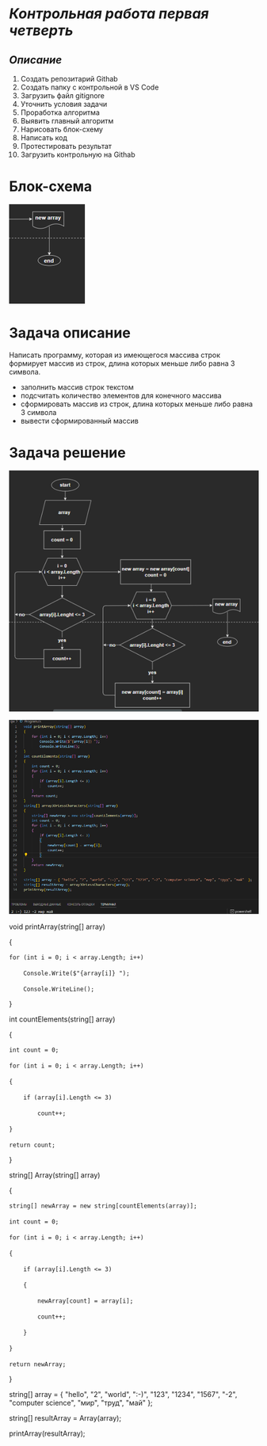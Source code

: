 # _**Контрольная работа первая четверть**_

## *Описание*

1. Создать репозитарий Githab
2. Создать папку с контрольной в VS Code
3. Загрузить файл gitignore
4. Уточнить условия задачи
5. Проработка алгоритма
6. Выявить главный алгоритм
7. Нарисовать блок-схему
8. Написать код
9. Протестировать результат
10. Загрузить контрольную на  Githab

# Блок-схема
![Блок-схема](print.png)

# Задача описание
Написать программу, которая из имеющегося массива строк формирует массив из строк, 
длина которых меньше либо равна 3 символа.


* заполнить массив строк текстом
* подсчитать количество элементов для конечного массива
* сформировать массив из строк, длина которых меньше либо равна 3 символа
* вывести сформированный массив

# Задача решение
![Решение задачи ](blokdiagram.png)

![Решение задачи ](code.png)

void printArray(string[] array) 

{

    for (int i = 0; i < array.Length; i++)

        Console.Write($"{array[i]} ");

        Console.WriteLine();

}

int countElements(string[] array)

{

    int count = 0;

    for (int i = 0; i < array.Length; i++)

    {

        if (array[i].Length <= 3)

            count++;

    }

    return count;

}

string[] Array(string[] array)

{

    string[] newArray = new string[countElements(array)];

    int count = 0;

    for (int i = 0; i < array.Length; i++)

    {

        if (array[i].Length <= 3)

        {

            newArray[count] = array[i];

            count++;

        }

    }

    return newArray;

}

string[] array = { "hello", "2", "world", ":-)", "123", "1234", "1567", "-2", "computer science", "мир", "труд", "май"  };

string[] resultArray = Array(array);

printArray(resultArray);